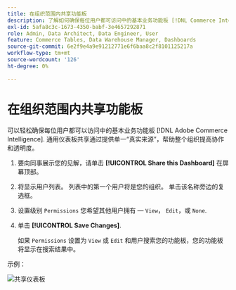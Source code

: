 ```yaml
---
title: 在组织范围内共享功能板
description: 了解如何确保每位用户都可访问中的基本业务功能板 [!DNL Commerce Intelligence].
exl-id: 5afa8c3c-1673-4350-babf-3e4657292871
role: Admin, Data Architect, Data Engineer, User
feature: Commerce Tables, Data Warehouse Manager, Dashboards
source-git-commit: 6e2f9e4a9e91212771e6f6baa8c2f8101125217a
workflow-type: tm+mt
source-wordcount: '126'
ht-degree: 0%

---
```


# 在组织范围内共享功能板

可以轻松确保每位用户都可以访问中的基本业务功能板 [!DNL Adobe Commerce Intelligence]. 通用仪表板共享通过提供单一“真实来源”，帮助整个组织提高协作和透明度。

1. 要向同事展示您的见解，请单击 **[!UICONTROL Share this Dashboard]** 在屏幕顶部。

1. 将显示用户列表。 列表中的第一个用户将是您的组织。 单击该名称旁边的复选框。

1. 设置级别 `Permissions` 您希望其他用户拥有 —  `View`， `Edit`，或 `None`.

1. 单击 **[!UICONTROL Save Changes]**.

   如果 `Permissions` 设置为 `View` 或 `Edit` 和用户搜索您的功能板，您的功能板将显示在搜索结果中。

示例：

![共享仪表板](../../assets/share.gif)<!--{: width="675" height="311"}-->

